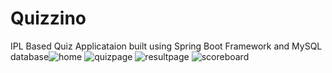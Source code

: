# Quizzino

IPL Based Quiz Applicataion built using Spring Boot Framework and MySQL database![home](https://user-images.githubusercontent.com/64360092/144750790-ddaa983b-0f46-4713-a133-5a35b4326f05.jpg)
![quizpage](https://user-images.githubusercontent.com/64360092/144750793-30380ec4-5686-4fda-80c0-bf7551cabbfb.PNG)
![resultpage](https://user-images.githubusercontent.com/64360092/144750796-b9192df8-ad2a-4496-8b0f-ba130d5a9f63.PNG)
![scoreboard](https://user-images.githubusercontent.com/64360092/144750797-a0712130-7f55-4e1b-a7d0-5ffa63481e3c.PNG)

